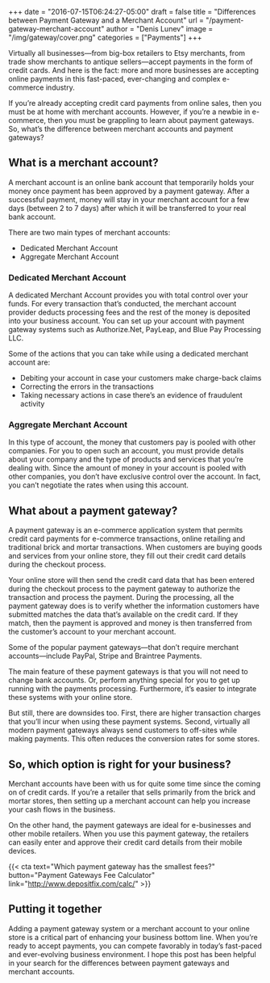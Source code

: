 +++
date = "2016-07-15T06:24:27-05:00"
draft = false
title = "Differences between Payment Gateway and a Merchant Account"
url = "/payment-gateway-merchant-account"
author = "Denis Lunev"
image = "/img/gateway/cover.png"
categories = ["Payments"]
+++

Virtually all businesses—from big-box retailers to Etsy merchants, from
trade show merchants to antique sellers—accept payments in the form of
credit cards. And here is the fact: more and more businesses are
accepting online payments in this fast-paced, ever-changing and complex
e-commerce industry.

If you’re already accepting credit card payments from online sales, then
you must be at home with merchant accounts. However, if you’re a newbie
in e-commerce, then you must be grappling to learn about payment
gateways. So, what’s the difference between merchant accounts and
payment gateways?

What is a merchant account?
---------------------------

A merchant account is an online bank account that temporarily holds your
money once payment has been approved by a payment gateway. After a
successful payment, money will stay in your merchant account for a few
days (between 2 to 7 days) after which it will be transferred to your
real bank account.

There are two main types of merchant accounts:

- Dedicated Merchant Account
- Aggregate Merchant Account

### Dedicated Merchant Account

A dedicated Merchant Account provides you with total control over your
funds. For every transaction that’s conducted, the merchant account
provider deducts processing fees and the rest of the money is deposited
into your business account. You can set up your account with payment
gateway systems such as Authorize.Net, PayLeap, and Blue Pay Processing
LLC.

Some of the actions that you can take while using a dedicated merchant
account are:

- Debiting your account in case your customers make charge-back claims
- Correcting the errors in the transactions
- Taking necessary actions in case there’s an evidence of fraudulent activity

### Aggregate Merchant Account

In this type of account, the money that customers pay is pooled with
other companies. For you to open such an account, you must provide
details about your company and the type of products and services that
you’re dealing with. Since the amount of money in your account is pooled
with other companies, you don’t have exclusive control over the account.
In fact, you can’t negotiate the rates when using this account.

What about a payment gateway?
-----------------------------

A payment gateway is an e-commerce application system that permits
credit card payments for e-commerce transactions, online retailing and
traditional brick and mortar transactions. When customers are buying
goods and services from your online store, they fill out their credit
card details during the checkout process.

Your online store will then send the credit card data that has been
entered during the checkout process to the payment gateway to authorize
the transaction and process the payment. During the processing, all the
payment gateway does is to verify whether the information customers have
submitted matches the data that’s available on the credit card. If they
match, then the payment is approved and money is then transferred from
the customer’s account to your merchant account.

Some of the popular payment gateways—that don’t require merchant
accounts—include PayPal, Stripe and Braintree Payments.

The main feature of these payment gateways is that you will not need to
change bank accounts. Or, perform anything special for you to get up
running with the payments processing. Furthermore, it’s easier to
integrate these systems with your online store.

But still, there are downsides too. First, there are higher transaction
charges that you’ll incur when using these payment systems. Second,
virtually all modern payment gateways always send customers to off-sites
while making payments. This often reduces the conversion rates for some
stores.

So, which option is right for your business?
--------------------------------------------

Merchant accounts have been with us for quite some time since the coming
on of credit cards. If you’re a retailer that sells primarily from the
brick and mortar stores, then setting up a merchant account can help you
increase your cash flows in the business.

On the other hand, the payment gateways are ideal for e-businesses and
other mobile retailers. When you use this payment gateway, the retailers
can easily enter and approve their credit card details from their mobile
devices.

{{< cta text="Which payment gateway has the smallest fees?" button="Payment Gateways Fee Calculator" link="http://www.depositfix.com/calc/" >}}


Putting it together
-------------------

Adding a payment gateway system or a merchant account to your online
store is a critical part of enhancing your business bottom line. When
you’re ready to accept payments, you can compete favorably in today’s
fast-paced and ever-evolving business environment. I hope this post has
been helpful in your search for the differences between payment gateways
and merchant accounts.